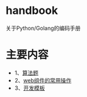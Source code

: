 # handbook
关于Python/Golang的编码手册


# 主要内容

- 1、[算法题](./algorithm/README.md)
- 2、[web组件的常用操作](./components/README.md)
- 3、[开发模板](./templates/README.md)
